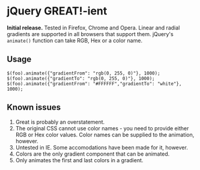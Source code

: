 # jQuery GREAT!-ient #

**Initial release.**  Tested in Firefox, Chrome and Opera.  Linear and radial gradients are supported in all browsers that support them.  jQuery's `animate()` function can take RGB, Hex or a color name.

## Usage ##
    $(foo).animate({"gradientFrom": "rgb(0, 255, 0)"}, 1000);
    $(foo).animate({"gradientTo": "rgb(0, 255, 0)"}, 1000);
    $(foo).animate({"gradientFrom": "#FFFFFF","gradientTo": "white"}, 1000);

## Known issues ##
1. Great is probably an overstatement.
2. The original CSS cannot use color names - you need to provide either RGB or Hex color values.  Color names can be supplied to the animation, however.
3. Untested in IE.  Some accomodations have been made for it, however.
4. Colors are the only gradient component that can be animated.
5. Only animates the first and last colors in a gradient.
